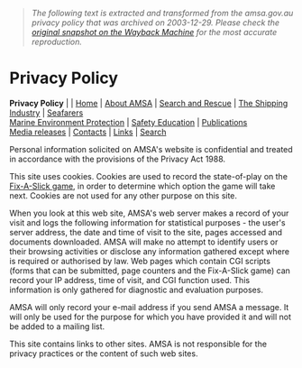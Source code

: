 > *The following text is extracted and transformed from the amsa.gov.au privacy policy that was archived on 2003-12-29. Please check the [original snapshot on the Wayback Machine](https://web.archive.org/web/20031229114059id_/http%3A//www.amsa.gov.au/AMSA/privacy.htm) for the most accurate reproduction.*

# Privacy Policy

[](https://web.archive.org/web/20031229114059id_/http%3A//www.amsa.gov.au/index.htm) **Privacy Policy** |  | [Home](https://web.archive.org/web/20031229114059id_/http%3A//www.amsa.gov.au/index.htm) | [About AMSA](https://web.archive.org/web/20031229114059id_/http%3A//www.amsa.gov.au/AMSA/abt.htm) | [Search and Rescue](https://web.archive.org/web/20031229114059id_/http%3A//www.amsa.gov.au/AMSA/sar.htm) | [The Shipping Industry](https://web.archive.org/web/20031229114059id_/http%3A//www.amsa.gov.au/AMSA/ship.htm) | [Seafarers](https://web.archive.org/web/20031229114059id_/http%3A//www.amsa.gov.au/AMSA/seaf.htm)  
[Marine Environment Protection](https://web.archive.org/web/20031229114059id_/http%3A//www.amsa.gov.au/AMSA/env.htm) | [Safety Education](http://www.amsa.gov.au/amsa/recboat.htm) | [Publications](https://web.archive.org/web/20031229114059id_/http%3A//www.amsa.gov.au/AMSA/pub/pub.htm)  
[Media releases](https://web.archive.org/web/20031229114059id_/http%3A//www.amsa.gov.au/AMSA/media/mediatop.htm) | [Contacts](https://web.archive.org/web/20031229114059id_/http%3A//www.amsa.gov.au/AMSA/contact.htm) | [Links](https://web.archive.org/web/20031229114059id_/http%3A//www.amsa.gov.au/AMSA/link.htm) | [Search](https://web.archive.org/web/20031229114059id_/http%3A//www.amsa.gov.au/find/query.htm)

Personal information solicited on AMSA's website is confidential and treated in accordance with the provisions of the Privacy Act 1988.

This site uses cookies. Cookies are used to record the state-of-play on the [ Fix-A-Slick game](http://www.amsa.gov.au/cgi/teach/fixslick.pl), in order to determine which option the game will take next. Cookies are not used for any other purpose on this site.

When you look at this web site, AMSA's web server makes a record of your visit and logs the following information for statistical purposes - the user's server address, the date and time of visit to the site, pages accessed and documents downloaded. AMSA will make no attempt to identify users or their browsing activities or disclose any information gathered except where is required or authorised by law. Web pages which contain CGI scripts (forms that can be submitted, page counters and the Fix-A-Slick game) can record your IP address, time of visit, and CGI function used. This information is only gathered for diagnostic and evaluation purposes. 

AMSA will only record your e-mail address if you send AMSA a message. It will only be used for the purpose for which you have provided it and will not be added to a mailing list.

This site contains links to other sites. AMSA is not responsible for the privacy practices or the content of such web sites. 
